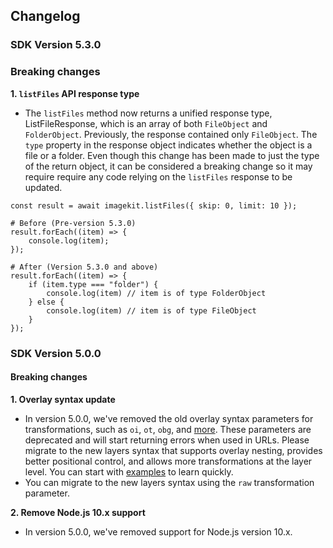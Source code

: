 ## Changelog

### SDK Version 5.3.0

### Breaking changes

**1. `listFiles` API response type**
* The `listFiles` method now returns a unified response type, ListFileResponse, which is an array of both `FileObject` and `FolderObject`. Previously, the response contained only `FileObject`. The `type` property in the response object indicates whether the object is a file or a folder. Even though this change has been made to just the type of the return object, it can be considered a breaking change so it may require require any code relying on the `listFiles` response to be updated.

```
const result = await imagekit.listFiles({ skip: 0, limit: 10 });

# Before (Pre-version 5.3.0)
result.forEach((item) => {
    console.log(item);
});

# After (Version 5.3.0 and above)
result.forEach((item) => {
    if (item.type === "folder") {
        console.log(item) // item is of type FolderObject
    } else {
        console.log(item) // item is of type FileObject
    }
});
```


### SDK Version 5.0.0

#### Breaking changes

**1. Overlay syntax update**
* In version 5.0.0, we've removed the old overlay syntax parameters for transformations, such as `oi`, `ot`, `obg`, and [more](https://docs.imagekit.io/features/image-transformations/overlay). These parameters are deprecated and will start returning errors when used in URLs. Please migrate to the new layers syntax that supports overlay nesting, provides better positional control, and allows more transformations at the layer level. You can start with [examples](https://docs.imagekit.io/features/image-transformations/overlay-using-layers#examples) to learn quickly.
* You can migrate to the new layers syntax using the `raw` transformation parameter.

**2. Remove Node.js 10.x support**
* In version 5.0.0, we've removed support for Node.js version 10.x.
